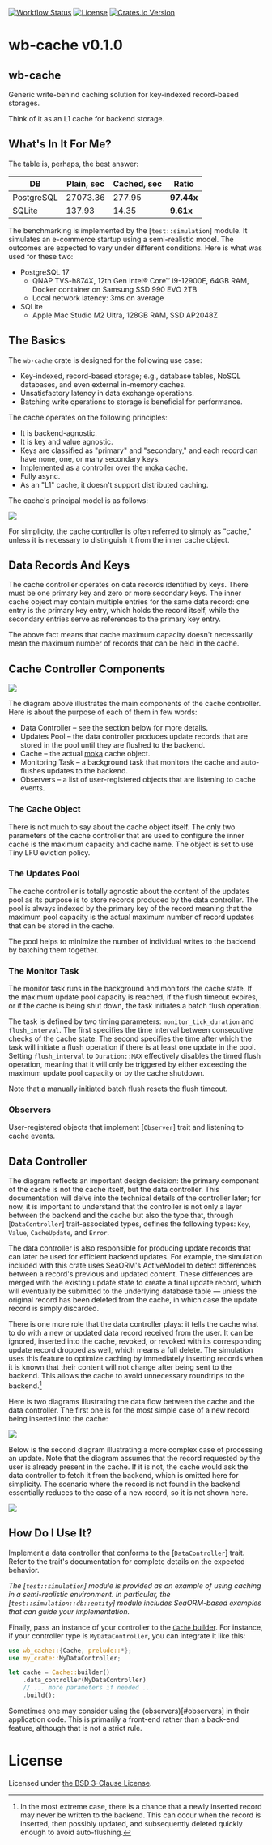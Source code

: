[![Workflow Status](https://github.com/vrurg/fieldx_plus/workflows/main/badge.svg)](https://github.com/vrurg/fieldx_plus/actions?query=workflow%3A%22main%22)
[![License](https://img.shields.io/github/license/vrurg/wb-cache)](https://github.com/vrurg/wb-cache/blob/main/LICENSE)
[![Crates.io Version](https://img.shields.io/crates/v/wb-cache)](https://crates.io/crates/wb-cache)

# wb-cache v0.1.0

## wb-cache

Generic write-behind caching solution for key-indexed record-based storages.

Think of it as an L1 cache for backend storage.

## What's In It For Me?

The table is, perhaps, the best answer:

| DB | Plain, sec | Cached, sec | Ratio |
| -- | ---------- | ----------- | ----- |
| PostgreSQL | 27073.36 | 277.95 | **97.44x** |
| SQLite | 137.93 | 14.35 | **9.61x** |

The benchmarking is implemented by the [`test::simulation`] module. It simulates an e-commerce startup using a
semi-realistic model. The outcomes are expected to vary under different conditions. Here is what was used for these
two:

- PostgreSQL 17
  * QNAP TVS-h874X, 12th Gen Intel® Core™ i9-12900E, 64GB RAM, Docker container on Samsung SSD 990 EVO 2TB
  * Local network latency: 3ms on average
- SQLite
  * Apple Mac Studio M2 Ultra, 128GB RAM, SSD AP2048Z

## The Basics

The `wb-cache` crate is designed for the following use case:

- Key-indexed, record-based storage; e.g., database tables, NoSQL databases, and even external in-memory caches.
- Unsatisfactory latency in data exchange operations.
- Batching write operations to storage is beneficial for performance.

The cache operates on the following principles:

- It is backend-agnostic.
- It is key and value agnostic.
- Keys are classified as "primary" and "secondary," and each record can have none, one, or many secondary keys.
- Implemented as a controller over the [moka](https://crates.io/crates/moka) cache.
- Fully async.
- As an "L1" cache, it doesn't support distributed caching.

The cache's principal model is as follows:

![](https://raw.githubusercontent.com/vrurg/wb-cache/bbec97b39af581a4b31ad44e2a90ea3e010a5a45/docs/operations.svg)

For simplicity, the cache controller is often referred to simply as "cache," unless it is necessary
to distinguish it from the inner cache object.

## Data Records And Keys

The cache controller operates on data records identified by keys. There must be one primary key and zero or more
secondary keys. The inner cache object may contain multiple entries for the same data record: one entry is the
primary key entry, which holds the record itself, while the secondary entries serve as references to the primary key
entry.

The above fact means that cache maximum capacity doesn't necessarily mean the maximum number of records that can be
held in the cache.

## Cache Controller Components

![](https://raw.githubusercontent.com/vrurg/wb-cache/8164e6cbc9da18d95f20b07c1fe1e5e147eecaf4/docs/cache_controller.svg)

The diagram above illustrates the main components of the cache controller. Here is about the purpose of each of them in few words:

- Data Controller – see the section below for more details.
- Updates Pool – the data controller produces update records that are stored in the pool until they are flushed to the backend.
- Cache – the actual [moka](https://crates.io/crates/moka) cache object.
- Monitoring Task – a background task that monitors the cache and auto-flushes updates to the backend.
- Observers – a list of user-registered objects that are listening to cache events.

### The Cache Object

There is not much to say about the cache object itself. The only two parameters of the cache controller that are
used to configure the inner cache is the maximum capacity and cache name. The object is set to use Tiny LFU eviction
policy.

### The Updates Pool

The cache controller is totally agnostic about the content of the updates pool as its purpose is to store records
produced by the data controller. The pool is always indexed by the primary key of the record meaning that the
maximum pool capacity is the actual maximum number of record updates that can be stored in the cache.

The pool helps to minimize the number of individual writes to the backend by batching them together.

### The Monitor Task

The monitor task runs in the background and monitors the cache state. If the maximum update pool capacity is
reached, if the flush timeout expires, or if the cache is being shut down, the task initiates a batch flush
operation.

The task is defined by two timing parameters: `monitor_tick_duration` and `flush_interval`. The first specifies the
time interval between consecutive checks of the cache state. The second specifies the time after which the task will
initiate a flush operation if there is at least one update in the pool. Setting `flush_interval` to `Duration::MAX`
effectively disables the timed flush operation, meaning that it will only be triggered by either exceeding the maximum
update pool capacity or by the cache shutdown.

Note that a manually initiated batch flush resets the flush timeout.

### Observers

User-registered objects that implement [`Observer`] trait and listening to cache events.

## Data Controller

The diagram reflects an important design decision: the primary component of the cache is not the cache itself, but
the data controller. This documentation will delve into the technical details of the controller later; for now, it
is important to understand that the controller is not only a layer between the backend and the cache but also the
type that, through [`DataController`] trait-associated types, defines the following types: `Key`, `Value`,
`CacheUpdate`, and `Error`.

The data controller is also responsible for producing update records that can later be used for efficient backend
updates. For example, the simulation included with this crate uses SeaORM's ActiveModel to detect differences
between a record's previous and updated content. These differences are merged with the existing update state to
create a final update record, which will eventually be submitted to the underlying database table — unless the
original record has been deleted from the cache, in which case the update record is simply discarded.

There is one more role that the data controller plays: it tells the cache what to do with a new or updated
data record received from the user. It can be ignored, inserted into the cache, revoked, or revoked with its
corresponding update record dropped as well, which means a full delete. The simulation uses this feature to
optimize caching by immediately inserting records when it is known that their content will not change after
being sent to the backend. This allows the cache to avoid unnecessary roundtrips to the backend.[^all_in_mem]

[^all_in_mem]: In the most extreme case, there is a chance that a newly inserted record may never be written to the
backend. This can occur when the record is inserted, then possibly updated, and subsequently deleted quickly enough
to avoid auto-flushing.

Here is two diagrams illustrating the data flow between the cache and the data controller. The first one is for the
most simple case of a new record being inserted into the cache:

<a id="on_new"></a>
![](https://raw.githubusercontent.com/vrurg/wb-cache/bbec97b39af581a4b31ad44e2a90ea3e010a5a45/docs/cache_dc_interact_new.svg)

Below is the second diagram illustrating a more complex case of processing an update. Note that the diagram assumes that
the record requested by the user is already present in the cache. If it is not, the cache would ask the data
controller to fetch it from the backend, which is omitted here for simplicity. The scenario where the record is not
found in the backend essentially reduces to the case of a new record, so it is not shown here.

![](https://raw.githubusercontent.com/vrurg/wb-cache/bbec97b39af581a4b31ad44e2a90ea3e010a5a45/docs/cache_dc_interact_update.svg)

## How Do I Use It?

Implement a data controller that conforms to the [`DataController`] trait. Refer to the trait's documentation for
complete details on the expected behavior.

_The [`test::simulation`] module is provided as an example of using caching in a semi-realistic environment. In
particular, the [`test::simulation::db::entity`] module includes SeaORM-based examples that can guide your
implementation._

Finally, pass an instance of your controller to the [`Cache`
builder](cache::CacheBuilder). For instance, if your controller type is `MyDataController`, you can integrate it
like this:

```rust
use wb_cache::{Cache, prelude::*};
use my_crate::MyDataController;

let cache = Cache::builder()
    .data_controller(MyDataController)
    // ... more parameters if needed ...
    .build();
```

Sometimes one may consider using the (observers)[#observers] in their application code.  This is primarily a
front-end rather than a back-end feature, although that is not a strict rule.

# License

Licensed under [the BSD 3-Clause License](/LICENSE).
